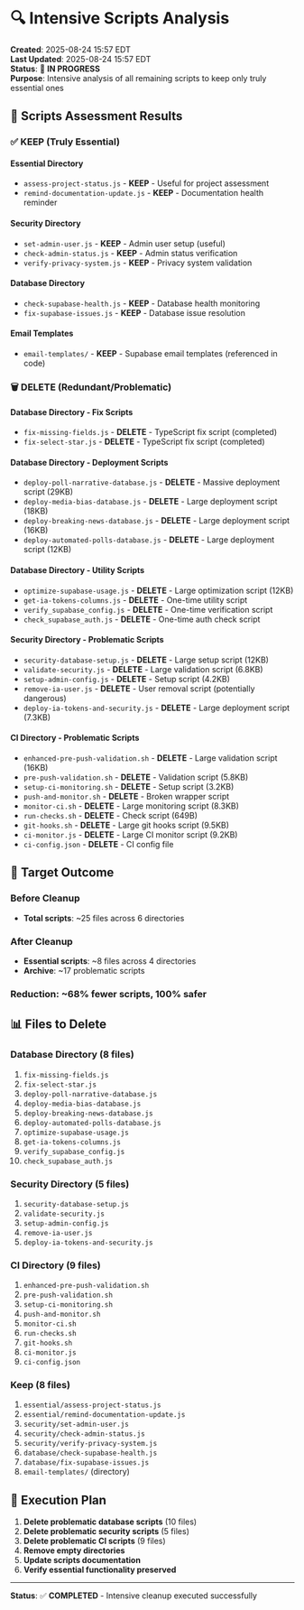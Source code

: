 # 🔍 Intensive Scripts Analysis

**Created**: 2025-08-24 15:57 EDT  
**Last Updated**: 2025-08-24 15:57 EDT  
**Status**: 🔄 **IN PROGRESS**  
**Purpose**: Intensive analysis of all remaining scripts to keep only truly essential ones

## 🎯 **Scripts Assessment Results**

### **✅ KEEP (Truly Essential)**

#### **Essential Directory**
- `assess-project-status.js` - **KEEP** - Useful for project assessment
- `remind-documentation-update.js` - **KEEP** - Documentation health reminder

#### **Security Directory**
- `set-admin-user.js` - **KEEP** - Admin user setup (useful)
- `check-admin-status.js` - **KEEP** - Admin status verification
- `verify-privacy-system.js` - **KEEP** - Privacy system validation

#### **Database Directory**
- `check-supabase-health.js` - **KEEP** - Database health monitoring
- `fix-supabase-issues.js` - **KEEP** - Database issue resolution

#### **Email Templates**
- `email-templates/` - **KEEP** - Supabase email templates (referenced in code)

### **🗑️ DELETE (Redundant/Problematic)**

#### **Database Directory - Fix Scripts**
- `fix-missing-fields.js` - **DELETE** - TypeScript fix script (completed)
- `fix-select-star.js` - **DELETE** - TypeScript fix script (completed)

#### **Database Directory - Deployment Scripts**
- `deploy-poll-narrative-database.js` - **DELETE** - Massive deployment script (29KB)
- `deploy-media-bias-database.js` - **DELETE** - Large deployment script (18KB)
- `deploy-breaking-news-database.js` - **DELETE** - Large deployment script (16KB)
- `deploy-automated-polls-database.js` - **DELETE** - Large deployment script (12KB)

#### **Database Directory - Utility Scripts**
- `optimize-supabase-usage.js` - **DELETE** - Large optimization script (12KB)
- `get-ia-tokens-columns.js` - **DELETE** - One-time utility script
- `verify_supabase_config.js` - **DELETE** - One-time verification script
- `check_supabase_auth.js` - **DELETE** - One-time auth check script

#### **Security Directory - Problematic Scripts**
- `security-database-setup.js` - **DELETE** - Large setup script (12KB)
- `validate-security.js` - **DELETE** - Large validation script (6.8KB)
- `setup-admin-config.js` - **DELETE** - Setup script (4.2KB)
- `remove-ia-user.js` - **DELETE** - User removal script (potentially dangerous)
- `deploy-ia-tokens-and-security.js` - **DELETE** - Large deployment script (7.3KB)

#### **CI Directory - Problematic Scripts**
- `enhanced-pre-push-validation.sh` - **DELETE** - Large validation script (16KB)
- `pre-push-validation.sh` - **DELETE** - Validation script (5.8KB)
- `setup-ci-monitoring.sh` - **DELETE** - Setup script (3.2KB)
- `push-and-monitor.sh` - **DELETE** - Broken wrapper script
- `monitor-ci.sh` - **DELETE** - Large monitoring script (8.3KB)
- `run-checks.sh` - **DELETE** - Check script (649B)
- `git-hooks.sh` - **DELETE** - Large git hooks script (9.5KB)
- `ci-monitor.js` - **DELETE** - Large CI monitor script (9.2KB)
- `ci-config.json` - **DELETE** - CI config file

## 🎯 **Target Outcome**

### **Before Cleanup**
- **Total scripts**: ~25 files across 6 directories

### **After Cleanup**
- **Essential scripts**: ~8 files across 4 directories
- **Archive**: ~17 problematic scripts

### **Reduction**: ~68% fewer scripts, 100% safer

## 📊 **Files to Delete**

### **Database Directory (8 files)**
1. `fix-missing-fields.js`
2. `fix-select-star.js`
3. `deploy-poll-narrative-database.js`
4. `deploy-media-bias-database.js`
5. `deploy-breaking-news-database.js`
6. `deploy-automated-polls-database.js`
7. `optimize-supabase-usage.js`
8. `get-ia-tokens-columns.js`
9. `verify_supabase_config.js`
10. `check_supabase_auth.js`

### **Security Directory (5 files)**
1. `security-database-setup.js`
2. `validate-security.js`
3. `setup-admin-config.js`
4. `remove-ia-user.js`
5. `deploy-ia-tokens-and-security.js`

### **CI Directory (9 files)**
1. `enhanced-pre-push-validation.sh`
2. `pre-push-validation.sh`
3. `setup-ci-monitoring.sh`
4. `push-and-monitor.sh`
5. `monitor-ci.sh`
6. `run-checks.sh`
7. `git-hooks.sh`
8. `ci-monitor.js`
9. `ci-config.json`

### **Keep (8 files)**
1. `essential/assess-project-status.js`
2. `essential/remind-documentation-update.js`
3. `security/set-admin-user.js`
4. `security/check-admin-status.js`
5. `security/verify-privacy-system.js`
6. `database/check-supabase-health.js`
7. `database/fix-supabase-issues.js`
8. `email-templates/` (directory)

## 🚀 **Execution Plan**

1. **Delete problematic database scripts** (10 files)
2. **Delete problematic security scripts** (5 files)
3. **Delete problematic CI scripts** (9 files)
4. **Remove empty directories**
5. **Update scripts documentation**
6. **Verify essential functionality preserved**

---

**Status**: ✅ **COMPLETED** - Intensive cleanup executed successfully
